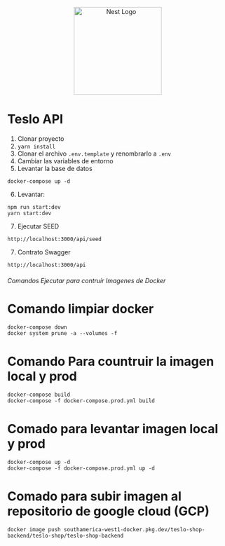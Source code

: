 <p align="center">
  <a href="http://nestjs.com/" target="blank"><img src="https://nestjs.com/img/logo-small.svg" width="200" alt="Nest Logo" /></a>
</p>

# Teslo API

1. Clonar proyecto
2. `yarn install`
3. Clonar el archivo `.env.template` y renombrarlo a `.env`
4. Cambiar las variables de entorno
5. Levantar la base de datos

```
docker-compose up -d
```

6. Levantar:

```
npm run start:dev
yarn start:dev

```

7. Ejecutar SEED

```
http://localhost:3000/api/seed
```

7. Contrato Swagger

```
http://localhost:3000/api
```

###### Comandos Ejecutar para contruir Imagenes de Docker ######

# Comando limpiar docker
``` 
docker-compose down
docker system prune -a --volumes -f
```
# Comando Para countruir la imagen local y prod
``` 
docker-compose build
docker-compose -f docker-compose.prod.yml build
```
# Comado para levantar imagen local y prod
```
docker-compose up -d
docker-compose -f docker-compose.prod.yml up -d
```
# Comado para subir imagen al repositorio de google cloud (GCP)
```
docker image push southamerica-west1-docker.pkg.dev/teslo-shop-backend/teslo-shop/teslo-shop-backend
```